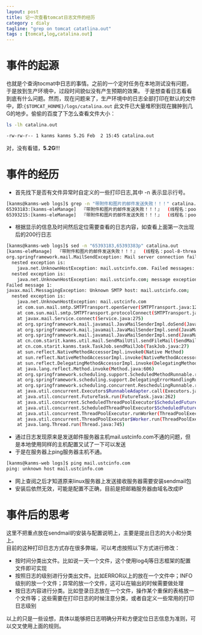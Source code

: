 ```yaml
---
layout: post
title: 记一次查看tomcat日志文件的经历
category : dialy
tagline: "grep on tomcat catatlina.out"
tags : [tomcat,log,catalina.out]
---
```


# 事件的起源
也就是个查询tocmat中日志的事情。之前的一个定时任务在本地测试没有问题，于是放到生产环境中，过段时间貌似没有产生预期的效果。
于是想查看日志看看到底有什么问题。然而，现在问题来了，生产环境中的日志全部打印在默认的文件中，即:`{$TOMCAT_HONME}/logs/catalina.out`
此文件已大量堆积到现在臃肿到几G的地步。偷偷的百度了下怎么查看文件大小：

```sh
ls -lh catalina.out

-rw-rw-r-- 1 kanms kanms 5.2G Feb  2 15:45 catalina.out
```

对，没有看错，**5.2G**!!!

# 事件的经历
- 首先找下是否有文件异常时自定义的一些打印日志,其中 -n 表示显示行号。

```sh
[kanms@kanms-web logs]$ grep -n "带附件和图片的邮件发送失败！！！" catalina.out
65393183:[kanms-eleManage]  『带附件和图片的邮件发送失败！！！』  (线程名：pool-8-thread-1) cn.com.starit.kanms.util.mail.SendMailUtil(SendMailUtil.java:81) 2016-02-02 00:00:02,616
65393215:[kanms-eleManage]  『带附件和图片的邮件发送失败！！！』  (线程名：pool-7-thread-1) cn.com.starit.kanms.util.mail.SendMailUtil(SendMailUtil.java:81) 2016-02-02 00:00:02,616
```

- 根据显示的信息及时间然后定位需要查看的日志内容，如查看上面第一次出现后的200行日志

```sh
[kanms@kanms-web logs]$ sed -n "65393183,65393383p" catalina.out
[kanms-eleManage]  『带附件和图片的邮件发送失败！！！』  (线程名：pool-8-thread-1) cn.com.starit.kanms.util.mail.SendMailUtil(SendMailUtil.java:81) 2016-02-02 00:00:02,616
org.springframework.mail.MailSendException: Mail server connection failed; nested exception is javax.mail.MessagingException: Unknown SMTP host: mail.ustcinfo.com;
  nested exception is:
	java.net.UnknownHostException: mail.ustcinfo.com. Failed messages: javax.mail.MessagingException: Unknown SMTP host: mail.ustcinfo.com;
  nested exception is:
	java.net.UnknownHostException: mail.ustcinfo.com; message exception details (1) are:
Failed message 1:
javax.mail.MessagingException: Unknown SMTP host: mail.ustcinfo.com;
  nested exception is:
	java.net.UnknownHostException: mail.ustcinfo.com
	at com.sun.mail.smtp.SMTPTransport.openServer(SMTPTransport.java:1280)
	at com.sun.mail.smtp.SMTPTransport.protocolConnect(SMTPTransport.java:370)
	at javax.mail.Service.connect(Service.java:275)
	at org.springframework.mail.javamail.JavaMailSenderImpl.doSend(JavaMailSenderImpl.java:389)
	at org.springframework.mail.javamail.JavaMailSenderImpl.send(JavaMailSenderImpl.java:340)
	at org.springframework.mail.javamail.JavaMailSenderImpl.send(JavaMailSenderImpl.java:336)
	at cn.com.starit.kanms.util.mail.SendMailUtil.sendFileMail(SendMailUtil.java:78)
	at cn.com.starit.kanms.task.TaskJob.sendMailJob(TaskJob.java:27)
	at sun.reflect.NativeMethodAccessorImpl.invoke0(Native Method)
	at sun.reflect.NativeMethodAccessorImpl.invoke(NativeMethodAccessorImpl.java:57)
	at sun.reflect.DelegatingMethodAccessorImpl.invoke(DelegatingMethodAccessorImpl.java:43)
	at java.lang.reflect.Method.invoke(Method.java:606)
	at org.springframework.scheduling.support.ScheduledMethodRunnable.run(ScheduledMethodRunnable.java:64)
	at org.springframework.scheduling.support.DelegatingErrorHandlingRunnable.run(DelegatingErrorHandlingRunnable.java:53)
	at org.springframework.scheduling.concurrent.ReschedulingRunnable.run(ReschedulingRunnable.java:81)
	at java.util.concurrent.Executors$RunnableAdapter.call(Executors.java:471)
	at java.util.concurrent.FutureTask.run(FutureTask.java:262)
	at java.util.concurrent.ScheduledThreadPoolExecutor$ScheduledFutureTask.access$201(ScheduledThreadPoolExecutor.java:178)
	at java.util.concurrent.ScheduledThreadPoolExecutor$ScheduledFutureTask.run(ScheduledThreadPoolExecutor.java:292)
	at java.util.concurrent.ThreadPoolExecutor.runWorker(ThreadPoolExecutor.java:1145)
	at java.util.concurrent.ThreadPoolExecutor$Worker.run(ThreadPoolExecutor.java:615)
	at java.lang.Thread.run(Thread.java:745)

```

- 通过日志发现原来是发送邮件服务器主机mail.ustcinfo.com不通的问题，但是本地使用同样的主机配置又试了一下可以发送
- 于是在服务器上ping服务器主机不通。

```sh
[kanms@kanms-web logs]$ ping mail.ustcinfo.com
ping: unknown host mail.ustcinfo.com
```

- 网上查阅之后才知道原来linux服务器上发送接收服务器需要安装sendmail包
- 安装后依然无效，可能是配置不正确，目前是把邮箱服务器由域名改成IP

# 事件后的思考

这里不把重点放在sendmail的安装与配置说明上，主要是提出日志的大小和分类上。  
目前的这种打印日志方式存在很多弊端，可以考虑按照以下方式进行修改：
- 按时间分类出文件。比如说一天一个文件，这个使用log4j等日志框架的配置文件即可实现
- 按照日志的级别进行分类出文件。比如ERROR以上的放在一个文件中；INFO级别的放一个文件；异常的放一个文件，这可以在输出的时候需要做处理
- 按日志内容进行分类。比如登录日志放在一个文件，操作某个重保的表格放一个文件等；这些需要在打印日志的时候注意分类，或者自定义一些常用的打印日志级别

以上的只是一些设想，具体以能够把日志明确分开和方便定位日志信息为准则，可以交叉使用上面的规则。